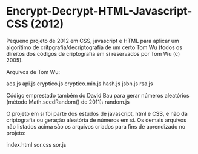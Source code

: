 # Encrypt-Decrypt-HTML-Javascript-CSS (2012)
Pequeno projeto de 2012 em CSS, javascript e HTML para aplicar um algorítimo de critpgrafia/decriptografia de um certo Tom Wu (todos os direitos dos códigos de criptografia em sí reservados por Tom Wu (c) 2005). 

Arquivos de Tom Wu: 

aes.js
api.js
cryptico.js
cryptico.min.js
hash.js
jsbn.js
rsa.js

Código emprestado também do David Bau para gerar números aleatórios (método Math.seedRandom() de 2011):
random.js

O projeto em sí foi parte dos estudos de javascript, html e CSS, e não da criptografia ou geração aleatória de números em sí.
Os demais arquivos não listados acima são os arquivos criados para fins de aprendizado no projeto: 

index.html
sor.css
sor.js

